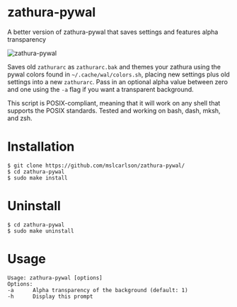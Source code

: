 # zathura-pywal
A better version of zathura-pywal that saves settings and features alpha transparency

![zathura-pywal](https://mcarlson.xyz/img/zathura_pywal.png)

Saves old `zathurarc` as `zathurarc.bak` and themes your zathura using the pywal colors found in `~/.cache/wal/colors.sh`, placing new settings plus old settings into a new `zathurarc`. Pass in an optional alpha value between zero and one using the `-a` flag if you want a transparent background.

This script is POSIX-compliant, meaning that it will work on any shell that supports the POSIX standards. Tested and working on bash, dash, mksh, and zsh.

# Installation
```shell
$ git clone https://github.com/mslcarlson/zathura-pywal/
$ cd zathura-pywal
$ sudo make install
```

# Uninstall
```shell
$ cd zathura-pywal
$ sudo make uninstall
```

# Usage
```shell
Usage: zathura-pywal [options]
Options:
-a      Alpha transparency of the background (default: 1)
-h      Display this prompt
```
